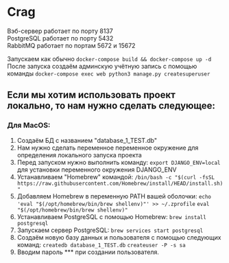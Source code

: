 # Crag

Вэб-сервер работает по порту 8137<br>
PostgreSQL работает по порту 5432<br>
RabbitMQ работает по портам 5672 и 15672<br>


Запускаем как обычно `docker-compose build && docker-compose up -d`<br>
После запуска создаём админскую учётную запись с помощью команды `docker-compose exec web python3 manage.py createsuperuser`<br>

## Если мы хотим использовать проект локально, то нам нужно сделать следующее:

### Для MacOS:
1. Создаём БД с названием "database_1_TEST.db"
2. Нам нужно сделать переменное переменное окружение для определения локального запуска проекта
3. Перед запуском нужно выполнить команду: `export DJANGO_ENV=local` для установки переменного окружения DJANGO_ENV
4. Устанавливаем "Homebrew" командой:
`/bin/bash -c "$(curl -fsSL https://raw.githubusercontent.com/Homebrew/install/HEAD/install.sh)"`
5. Добавляем Homebrew в переменную PATH вашей оболочки:
`echo 'eval "$(/opt/homebrew/bin/brew shellenv)"' >> ~/.zprofile`
`eval "$(/opt/homebrew/bin/brew shellenv)"`
6. Устанавливаем PostgreSQL с помощью Homebrew:
`brew install postgresql`
7. Запускаем сервер PostgreSQL:
`brew services start postgresql`
8. Создаём новую базу данных и пользователя с помощью следующих команд:
`createdb database_1_TEST.db`
`createuser -P -s sa`
9. Вводим пароль *** при создании пользователя.
